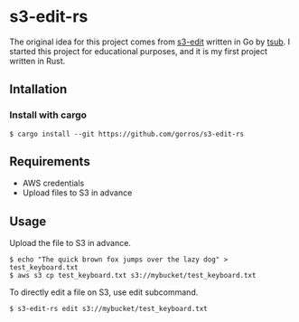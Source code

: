 # s3-edit-rs
The original idea for this project comes from  [s3-edit](https://github.com/tsub/s3-edit) written in Go by [tsub](https://github.com/tsub). I started this project for educational purposes, and it is my first project written in Rust.

## Intallation
### Install with cargo
```
$ cargo install --git https://github.com/gorros/s3-edit-rs
```

## Requirements

- AWS credentials
- Upload files to S3 in advance

## Usage
Upload the file to S3 in advance.
```
$ echo "The quick brown fox jumps over the lazy dog" > test_keyboard.txt
$ aws s3 cp test_keyboard.txt s3://mybucket/test_keyboard.txt
```
To directly edit a file on S3, use edit subcommand.

```
$ s3-edit-rs edit s3://mybucket/test_keyboard.txt
```